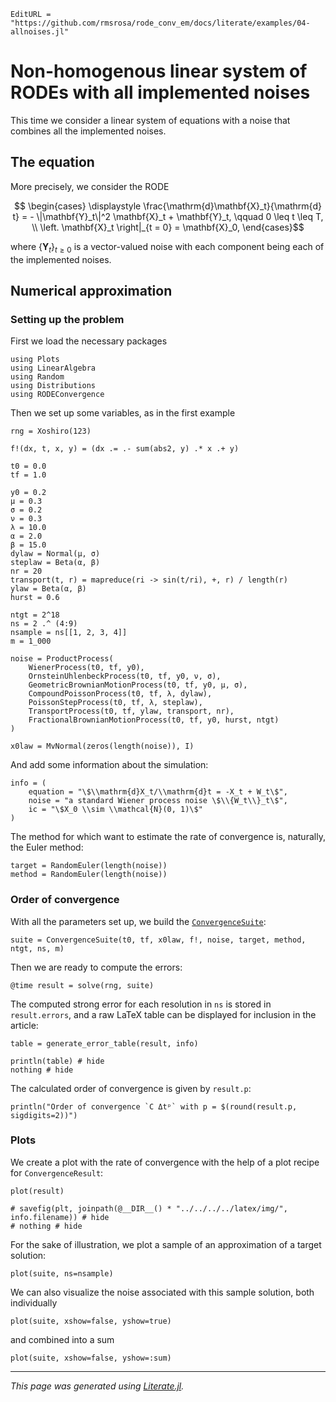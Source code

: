 ```@meta
EditURL = "https://github.com/rmsrosa/rode_conv_em/docs/literate/examples/04-allnoises.jl"
```

# Non-homogenous linear system of RODEs with all implemented noises

This time we consider a linear system of equations with a noise that combines all the implemented noises.

## The equation

More precisely, we consider the RODE
```math
  \begin{cases}
    \displaystyle \frac{\mathrm{d}\mathbf{X}_t}{\mathrm{d} t} = - \|\mathbf{Y}_t\|^2 \mathbf{X}_t + \mathbf{Y}_t, \qquad 0 \leq t \leq T, \\
  \left. \mathbf{X}_t \right|_{t = 0} = \mathbf{X}_0,
  \end{cases}
```
where $\{\mathbf{Y}_t\}_{t\geq 0}$ is a vector-valued noise with each component being each of the implemented noises.


## Numerical approximation

### Setting up the problem

First we load the necessary packages

````@example 04-allnoises
using Plots
using LinearAlgebra
using Random
using Distributions
using RODEConvergence
````

Then we set up some variables, as in the first example

````@example 04-allnoises
rng = Xoshiro(123)

f!(dx, t, x, y) = (dx .= .- sum(abs2, y) .* x .+ y)

t0 = 0.0
tf = 1.0

y0 = 0.2
μ = 0.3
σ = 0.2
ν = 0.3
λ = 10.0
α = 2.0
β = 15.0
dylaw = Normal(μ, σ)
steplaw = Beta(α, β)
nr = 20
transport(t, r) = mapreduce(ri -> sin(t/ri), +, r) / length(r)
ylaw = Beta(α, β)
hurst = 0.6

ntgt = 2^18
ns = 2 .^ (4:9)
nsample = ns[[1, 2, 3, 4]]
m = 1_000

noise = ProductProcess(
    WienerProcess(t0, tf, y0),
    OrnsteinUhlenbeckProcess(t0, tf, y0, ν, σ),
    GeometricBrownianMotionProcess(t0, tf, y0, μ, σ),
    CompoundPoissonProcess(t0, tf, λ, dylaw),
    PoissonStepProcess(t0, tf, λ, steplaw),
    TransportProcess(t0, tf, ylaw, transport, nr),
    FractionalBrownianMotionProcess(t0, tf, y0, hurst, ntgt)
)

x0law = MvNormal(zeros(length(noise)), I)
````

And add some information about the simulation:

````@example 04-allnoises
info = (
    equation = "\$\\mathrm{d}X_t/\\mathrm{d}t = -X_t + W_t\$",
    noise = "a standard Wiener process noise \$\\{W_t\\}_t\$",
    ic = "\$X_0 \\sim \\mathcal{N}(0, 1)\$"
)
````

The method for which want to estimate the rate of convergence is, naturally, the Euler method:

````@example 04-allnoises
target = RandomEuler(length(noise))
method = RandomEuler(length(noise))
````

### Order of convergence

With all the parameters set up, we build the [`ConvergenceSuite`](@ref):

````@example 04-allnoises
suite = ConvergenceSuite(t0, tf, x0law, f!, noise, target, method, ntgt, ns, m)
````

Then we are ready to compute the errors:

````@example 04-allnoises
@time result = solve(rng, suite)
````

The computed strong error for each resolution in `ns` is stored in `result.errors`, and a raw LaTeX table can be displayed for inclusion in the article:

````@example 04-allnoises
table = generate_error_table(result, info)

println(table) # hide
nothing # hide
````

The calculated order of convergence is given by `result.p`:

````@example 04-allnoises
println("Order of convergence `C Δtᵖ` with p = $(round(result.p, sigdigits=2))")
````

### Plots

We create a plot with the rate of convergence with the help of a plot recipe for `ConvergenceResult`:

````@example 04-allnoises
plot(result)
````

````@example 04-allnoises
# savefig(plt, joinpath(@__DIR__() * "../../../../latex/img/", info.filename)) # hide
# nothing # hide
````

For the sake of illustration, we plot a sample of an approximation of a target solution:

````@example 04-allnoises
plot(suite, ns=nsample)
````

We can also visualize the noise associated with this sample solution, both individually

````@example 04-allnoises
plot(suite, xshow=false, yshow=true)
````

and combined into a sum

````@example 04-allnoises
plot(suite, xshow=false, yshow=:sum)
````

---

*This page was generated using [Literate.jl](https://github.com/fredrikekre/Literate.jl).*

